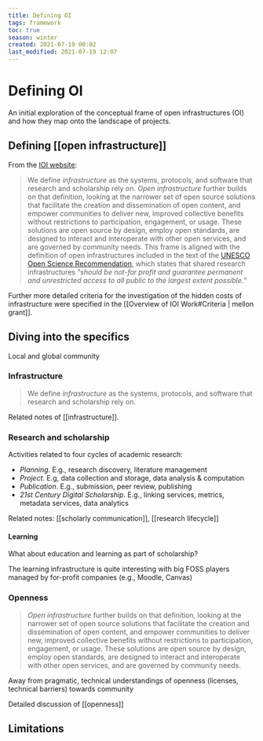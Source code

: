 ```yaml
---
title: Defining OI
tags: framework
toc: true
season: winter
created: 2021-07-19 00:02
last_modified: 2021-07-19 12:07
---
```


# Defining OI

An initial exploration of the conceptual frame of open infrastructures (OI) and how they map onto the landscape of projects.

## Defining [[open infrastructure]]

From the [IOI website](https://investinopen.org/about/#defining-open-infrastructure-):

> We define _infrastructure_ as the systems, protocols, and software that research and scholarship rely on. _Open infrastructure_ further builds on that definition, looking at the narrower set of open source solutions that facilitate the creation and dissemination of open content, and empower communities to deliver new, improved collective benefits without restrictions to participation, engagement, or usage. These solutions are open source by design, employ open standards, are designed to interact and interoperate with other open services, and are governed by community needs. This frame is aligned with the definition of open infrastructures included in the text of the [UNESCO Open Science Recommendation](https://unesdoc.unesco.org/ark:/48223/pf0000376893?posInSet=7&queryId=64f6c09b-9508-4258-82a1-e195d9d38368), which states that shared research infrastructures “_should be not-for profit and guarantee permanent and unrestricted access to all public to the largest extent possible.”_

Further more detailed criteria for the investigation of the hidden costs of infrastructure were specified in the [[Overview of IOI Work#Criteria \| mellon grant]].

## Diving into the specifics

Local and global community

### Infrastructure

> We define _infrastructure_ as the systems, protocols, and software that research and scholarship rely on.

Related notes of [[infrastructure]].

### Research and scholarship

Activities related to four cycles of academic research:

- *Planning*. E.g., research discovery, literature management
- *Project*. E.g, data collection and storage, data analysis & computation
- *Publication*. E.g., submission, peer review, publishing
- *21st Century Digital Scholarship*. E.g., linking services, metrics, metadata services, data analytics

Related notes: [[scholarly communication]], [[research lifecycle]]

#### Learning

What about education and learning as part of scholarship?

The learning infrastructure is quite interesting with big FOSS players managed by for-profit companies (e.g., Moodle, Canvas)

### Openness

> _Open infrastructure_ further builds on that definition, looking at the narrower set of open source solutions that facilitate the creation and dissemination of open content, and empower communities to deliver new, improved collective benefits without restrictions to participation, engagement, or usage. These solutions are open source by design, employ open standards, are designed to interact and interoperate with other open services, and are governed by community needs.

Away from pragmatic, technical understandings of openness (licenses, technical barriers) towards community

Detailed discussion of [[openness]]

## Limitations
